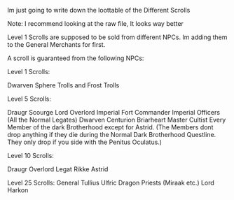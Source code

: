 Im just going to write down the loottable of the Different Scrolls

Note: I recommend looking at the raw file, It looks way better

Level 1 Scrolls are supposed to be sold from different NPCs. Im adding them to the General Merchants for first.


A scroll is guaranteed from the following NPCs:


Level 1 Scrolls:

  Dwarven Sphere
  Trolls and Frost Trolls

Level 5 Scrolls:

  Draugr Scourge Lord
  Overlord
  Imperial Fort Commander
  Imperial Officers (All the Normal Legates)
  Dwarven Centurion
  Briarheart
  Master Cultist
  Every Member of the dark Brotherhood except for Astrid. (The Members dont drop anything if they die during the Normal Dark Brotherhood Questline. They only drop if you side with the Penitus Oculatus.)

Level 10 Scrolls:

  Draugr Overlord
  Legat Rikke
  Astrid
 
Level 25 Scrolls:
  General Tullius
  Ulfric
  Dragon Priests (Miraak etc.)
  Lord Harkon
